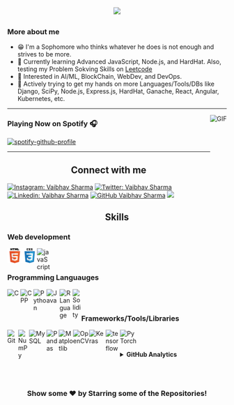 <h1 align="center">
  <a href="https://git.io/typing-svg">
    <img src="https://readme-typing-svg.herokuapp.com/?lines=Greetings,Programmers!👋;I'm+Vaibhav+Sharma...;This+is+my+profile!&center=true&size=30">
  </a>
</h1>

### More about me

- 😁 I'm a Sophomore who thinks whatever he does is not enough and strives to be more.
- 📖 Currently learning Advanced JavaScript, Node.js, and HardHat. Also, testing my Problem Sokving Skills on [Leetcode](https://leetcode.com/AlphaVS-76/)
- 🤟 Interested in AI/ML, BlockChain, WebDev, and DevOps.
- 📑 Actively trying to get my hands on more Languages/Tools/DBs like Django, SciPy, Node.js, Express.js, HardHat, Ganache, React, Angular, Kubernetes, etc.

---
<img align="right" alt="GIF" height="170px" src="https://media.giphy.com/media/J5B1Y8QZnzXXbLQIBu/giphy.gif" />

### Playing Now on Spotify 🎧

[![spotify-github-profile](https://spotify-github-profile.vercel.app/api/view?uid=fwdc183ap0gdz08aet3dmm8s8&cover_image=true&theme=novatorem)](https://github.com/kittinan/spotify-github-profile)
 
---

<h2 align="center">Connect with me</h2>

[![Instagram: Vaibhav Sharma](https://img.shields.io/badge/-Instagram-brown?style=flat-square&logo=Instagram&logoColor=white&link=https://www.instagram.com/_besharam_sharma/)](https://www.instagram.com/_besharam_sharma/)
[![Twitter: Vaibhav Sharma](https://img.shields.io/badge/-Twitter-00aced?style=flat-square&logo=Twitter&logoColor=white&link=https://twitter.com/paneer_sharma)](https://twitter.com/paneer_sharma)
[![Linkedin: Vaibhav Sharma](https://img.shields.io/badge/-LinkedIn-007bb6?style=flat-square&logo=Linkedin&logoColor=white&link=https://www.linkedin.com/in/vaibhav-sharma-17928b1a1/)](https://www.linkedin.com/in/vaibhav-sharma-17928b1a1/)
[![GitHub Vaibhav Sharma](https://img.shields.io/github/followers/AlphaVS-76?label=follow&style=social)](https://github.com/AlphaVS-76)
![](https://komarev.com/ghpvc/?username=AlphaVS-76&color=blueviolet)

<h2 align="center">Skills</h2>

<h3>Web development</h3>
<img align="left" alt="HTML5" width="34px" src="https://raw.githubusercontent.com/github/explore/80688e429a7d4ef2fca1e82350fe8e3517d3494d/topics/html/html.png" />
<img align="left" alt="CSS3" width="34px" src="https://raw.githubusercontent.com/github/explore/80688e429a7d4ef2fca1e82350fe8e3517d3494d/topics/css/css.png" />
<img align="left" alt="javaScript" width="30px" src="https://raw.githubusercontent.com/jmnote/z-icons/master/svg/javascript.svg" />
<br/><br/>
<h3>Programming Languauges</h3>
<img align="left" alt="C" width="30px" src="https://img.icons8.com/color/50/000000/c-programming.png"/>
<img align="left" alt="CPP" width="30px" src="https://www.freeiconspng.com/uploads/c--logo-icon-0.png"/>
<img align="left" alt="Python" width="30px" src="https://img.icons8.com/color/48/000000/python--v1.png"/>
<img align="left" alt="Java" width="30px" src="https://image.flaticon.com/icons/png/512/226/226777.png"/>
<img align="left" alt="R Language" width="30px" src="https://user-images.githubusercontent.com/76773190/144071757-08b93b78-38d8-4ce4-8d75-211ac89306b8.png"/>
<img align="left" alt="Solidity" width="20px" src="https://upload.wikimedia.org/wikipedia/commons/thumb/9/98/Solidity_logo.svg/1200px-Solidity_logo.svg.png"/>
<br/><br/>
<h3>Frameworks/Tools/Libraries</h3>
<img align="left" alt="Git" width="25px" src="https://git-scm.com/images/logos/downloads/Git-Icon-1788C.png" />
<img align="left" alt="NumPy" width="25px" src="https://seeklogo.com/images/N/numpy-logo-479C24EC79-seeklogo.com.png"/>
<img align="left" alt="MySQL" width="40px" src="https://www.freepnglogos.com/uploads/logo-mysql-png/logo-mysql-securing-mysql-and-connecting-wso-servers-yasassri-blog-18.png"/>
<img align="left" alt="Pandas" width="28px" src="https://upload.wikimedia.org/wikipedia/commons/thumb/2/22/Pandas_mark.svg/1200px-Pandas_mark.svg.png"/>
<img align="left" alt="Matplotlib" width="33px" src="https://upload.wikimedia.org/wikipedia/commons/thumb/0/01/Created_with_Matplotlib-logo.svg/2048px-Created_with_Matplotlib-logo.svg.png"/>
<img align="left" alt="OpenCV" width="37px" src="https://opencv.org/wp-content/uploads/2020/07/OpenCV_logo_no_text_.png" />
<img align="left" alt="Keras" width="38px" src="https://img.stackshare.io/service/5601/keras.png" />
<img align="left" alt="tensorflow" width="33px" src="https://www.pngitem.com/pimgs/m/75-753841_tensorflow-logo-transparent-hd-png-download.png" />
<img align="left" alt="PyTorch" width="38px" src="https://pytorch.org/assets/images/pytorch-logo.png" />

<br/><br/>

<details>
<summary><b>GitHub Analytics</b></summary>
<img align="center" width="38%" alt="AlphaVS-76's Github Stats" src="https://github-readme-stats.vercel.app/api?username=AlphaVS-76&show_icons=true&hide_border=true&theme=algolia"/>
<img align="center" width="32%" src="https://github-readme-stats-eight-theta.vercel.app/api/top-langs/?username=AlphaVS-76&layout=compact&langs_count=8&theme=algolia"/>
<img align="center" width="38%" src="https://github-readme-streak-stats.herokuapp.com/?user=AlphaVS-76&show_icons=true&locale=en&layout=compact&theme=algolia&line_height=0" />
</details>

<br></br>

<div align="center">

### Show some ❤️ by Starring some of the Repositories!

</div>
